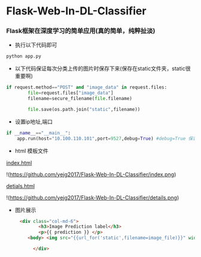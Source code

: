 # Flask-Web-In-DL-Classifier

### Flask框架在深度学习的简单应用(真的简单，纯粹扯淡)

* 执行以下代码即可
```python 
python app.py
```


* 以下代码保证每次分类上传的图片时保存下来(保存在static文件夹，static很重要啊)
```python
if request.method=="POST" and "image_data" in request.files:
        file=request.files["image_data"]
        filename=secure_filename(file.filename)

        file.save(os.path.join("static",filename))
```

* 设置ip地址,端口
```python
if __name__=="__main__":
    app.run(host="10.100.110.101",port=9527,debug=True) #debug=True 保证代码能正常运行
```

* html 模板文件

[index.html](https://github.com/yejg2017/Flask-Web-In-DL-Classifier/tree/master/templates/index.html)

!(https://github.com/yejg2017/Flask-Web-In-DL-Classifier/index.png)

[detials.html](https://github.com/yejg2017/Flask-Web-In-DL-Classifier/tree/master/templates/details.html)

!(https://github.com/yejg2017/Flask-Web-In-DL-Classifier/details.png)

* 图片展示
```html
     <div class="col-md-6">
            <h3>Image Prediction label</h3>
            <p>{{ prediction }} </p>
	    <body> <img src="{{url_for('static',filename=image_file)}}" width="720" height="480"></body>

          </div>
```
